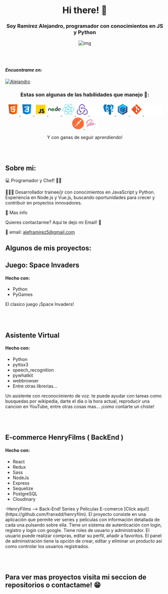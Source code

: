 
 <h1 align="center">Hi there! 👋</h1>
 <!-- ### Soy Alejandro Ramirez (Full Stack Developer) me encanta el mundo de la programación sobretodo el Front End!! -->
 <h3 align="center">Soy Ramirez Alejandro, programador con conocimientos en JS y Python</h3>

<div align="center">
    <img src="https://user-images.githubusercontent.com/96086242/184977308-0ba9d6c0-4d16-4fee-ad54-66ecf9c5c504.gif" alt="img"/>
</div>

<br></br>
<h4 align="left"><b><i>Encuentrame en:</i></b></h3>
<p align="left">
 <!-- <b><i> My LinkedIn profile</i></b> -->
 <a href="https://www.linkedin.com/in/fullstackdeveloper-alejandro-ramirez/" target="blank">
  <img align="center" src="https://raw.githubusercontent.com/rahuldkjain/github-profile-readme-generator/master/src/images/icons/Social/linked-in-alt.svg" alt="Alejandro" height="30" width="40" /></a>
</p>
<!-- <p align="left">
 <a href="https://www.linkedin.com/in/d%C3%A1rika-valdez-a367481a8/" target="blank">
  <img align="center" src="utils/icons/logo.png" alt="Dárika Valdez" height="35" width="35" /></a>
 <b><i> My portfolio</i></b>
</p> -->

<h3 align="center">Estas son algunas de las habilidades que manejo 💪:</h3>
<p align="center">
    <a href = "https://developer.mozilla.org/en-US/docs/Web/HTML" > <img src = "utils/icons/html5.svg" alt="html5" width='40' height = '40'> </a>
    <a href = "https://developer.mozilla.org/en-US/docs/Web/CSS" > <img src = "utils/icons/css3.svg" alt="css3" width='40' height = '40'> </a>
    <a href = "https://developer.mozilla.org/en-US/docs/Web/JavaScript" > <img src = "utils/icons/javascript.svg" alt="Javascript" width='40' height = '40'> </a>
    <a href = "https://nodejs.org/en/" > <img src = "utils/icons/nodejs.svg" alt="node" width='40' height = '40'> </a>
    <a href = "https://reactjs.org/" > <img src = "utils/icons/react.svg" alt="react" width='40' height = '40'> </a>
    <a href = "https://redux.js.org/" > <img src = "utils/icons/redux.svg" alt="redux" width='40' height = '40'> </a>
    <a href=  "https://expressjs.com/" target="_blank" rel="noreferrer"><img src="utils/icons/express.png" width="36" height="25" alt="Express" /></a>
    <a href = "https://postgresql.org/" > <img src = "utils/icons/postgresql.svg" alt="postgresql" width='40' height = '40'> </a>
    <a href = "https://sequelize.org/" > <img src = "utils/icons/sequelize.svg" alt="sequelize" width='40' height = '40'> </a>
    <a href = "https://git-scm.com/" > <img src = "utils/icons/git.svg" alt="git" width='40' height = '40'> </a>
    <a href = "https://github.com//" > <img src = "utils/icons/git.png" alt="github" width='60' height = '35' > </a>
    <a href = "https://www.postman.com/" > <img src = "utils/icons/postman.svg" alt="postman" width='37' height = '37'> </a>
    <!-- <a href = "https://getbootstrap.com/" > <img src = "utils/icons/bootstrap.svg" alt="bootstrap" width='40'> </a> -->
    <a href = "https://sass-lang.com/" > <img src = "utils/icons/sass.png" alt="sass" width='40' height = '40'> </a>

</p>
 <p align="center">Y con ganas de seguir aprendiendo!</p>
   
 <br></br>
  ## Sobre mi:
  
💻 Programador y Chef! 👨‍🍳

🙋🏻‍♀️ Desarrollador trainee/jr con conocimientos en JavaScript y Python. Experiencia en Node.js y Vue.js, buscando oportunidades para crecer y contribuir en proyectos innovadores.

🔎 Mas info

Quieres contactarme? Aqui te dejo mi Email! 🙌

📧 email: aleframirez5@gmail.com
  
 ## Algunos de mis proyectos:
 
<h2> Juego: Space Invaders </h2>

<h4> Hecho con: </h4>
<ul>
    <li>Python</li>
    <li>PyGames</li>
</ul>
<p>El clasico juego ¡Space Invaders!</p>
<br></br>
<h2> Asistente Virtual </h2>

<h4> Hecho con: </h4>
<ul>
    <li>Python</li>
    <li>pyttsx3</li>
    <li>speech_recognition</li>
    <li>pywhatkit</li>
    <li>webbrowser</li>
    <li>Entre otras librerias...</li>
</ul>
<p>Un asistente con reconocimiento de voz. te puede ayudar con tareas como busquedas por wikipedia, darte el dia o la hora actual, reproducir una cancion en YouTube, entre otras cosas mas... ¡como contarte un chiste!</p>
<!-- Info about the project -->
 <br></br>
 
 <h2> E-commerce HenryFilms ( <b>BackEnd</b> ) </h2>
 <h4> Hecho con: </h4>
<ul>
    <li>React</li>
    <li>Redux</li>
    <li>Sass</li>
    <li>NodeJs</li>
    <li>Express</li>
    <li>Sequelize</li>
    <li>PostgreSQL</li>
    <li>Cloudinary </li>
 
</ul>
-HenryFilms  --> Back-End! Series y Peliculas E-comerce [Click aqui!](https://github.com/franxdd/henryfilm).
El proyecto consiste en una aplicación que permite ver series y películas con información detallada de cada una pulsando sobre ella. Tiene un sistema de autenticación con login, registro y login con google. Tiene roles de usuario y administrador. El usuario puede realizar compras, editar su perfil, añadir a favoritos. El panel de administración tiene la opción de crear, editar y eliminar un producto así como controlar los usuarios registrados.

<br></br>

<h2> Para ver mas proyectos visita mi seccion de repositorios o contactame! 😁 </h2>
